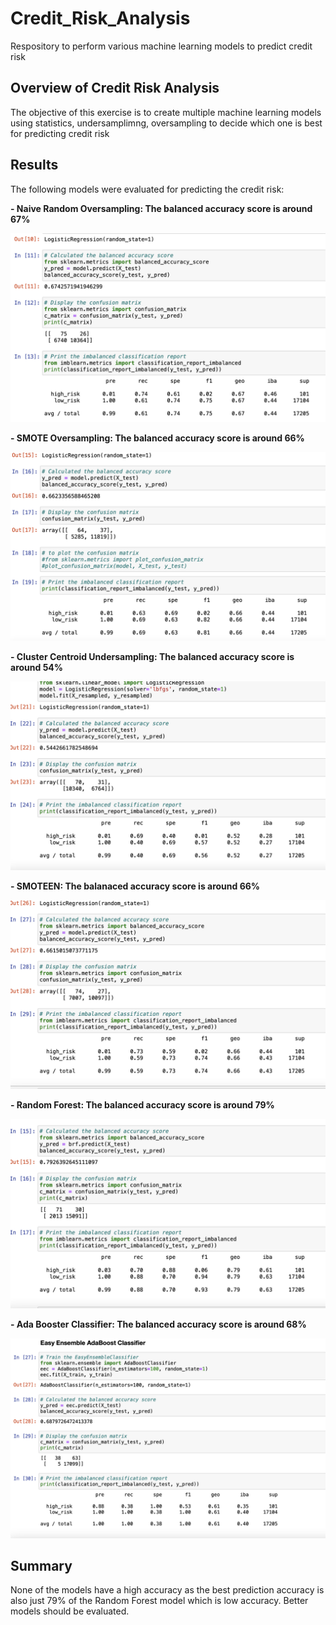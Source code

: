 # Credit_Risk_Analysis

Respository to perform various machine learning models to predict credit risk

## Overview of Credit Risk Analysis
The objective of this exercise is to create multiple machine learning models using statistics, undersamplimng, oversampling to decide which one is best for predicting credit risk

## Results
The following models were evaluated for predicting the credit risk:

**- Naive Random Oversampling: The balanced accuracy score is around 67%**

![Naive](/Images/NaiveOversampling.png)


**- SMOTE Oversampling: The balanced accuracy score is around 66%**

![Smote](/Images/SMOTEOversampling.png)


**- Cluster Centroid Undersampling: The balanced accuracy score is around 54%**

![ClusterCentroid](/Images/ClusterCentroidUndersampling.png)


**- SMOTEEN: The balanaced accuracy score is around 66%**

![Smoteenn](/Images/SMOTEEN.png)


**- Random Forest: The balanced accuracy score is around 79%**

![RandomForest](/Images/RandomForest.png)


**- Ada Booster Classifier: The balanced accuracy score is around 68%**

![AdaBooster](/Images/AdBoostClassifier.png)

## Summary

None of the models have a high accuracy as the best prediction accuracy is also just 79% of the Random Forest model which is low accuracy. Better models should be evaluated.






